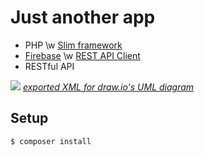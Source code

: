 # Just another app

- PHP \w [Slim framework](https://packagist.org/packages/slim/slim)
- [Firebase](https://www.firebase.com/) \w [REST API Client](https://packagist.org/packages/ktamas77/firebase-php)
- RESTful API

![](http://new.tinygrab.com/7020c0e8b027c8091266a2df7b4d2b5c9a8964f590.png)
*[exported XML for draw.io's UML diagram](http://pastebin.com/raw/amuqNyb8)*

## Setup

```
$ composer install
```
